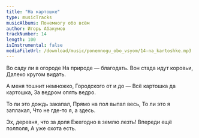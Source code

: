 ```yaml
---
title: "На картошке"
type: musicTracks
musicAlbums: Понемногу обо всём
author: Игорь Абакумов
trackNumber: 14
length: 100
isInstrumental: false
mediaFileUrl: /download/music/ponemnogu_obo_vsyom/14-na_kartoshke.mp3
---
```


Во саду ли в огороде
На природе — благодать.
Вон стада идут коровьи,
Далеко кругом видать.

А меня тошнит немножко,
Городского от и до —
Всё картошка да картошка,
За ведром опять ведро.

То ли это дождь закапал,
Прямо на пол выпал весь,
То ли это я заплакал,
Что не где-то я, а здесь.

Эх, деревня, что за доля
Ежегодно в землю лезть!
Впереди ещё полполя,
А уже охота есть.
